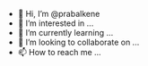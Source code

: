 - 👋 Hi, I’m @prabalkene
- 👀 I’m interested in ...
- 🌱 I’m currently learning ...
- 💞️ I’m looking to collaborate on ...
- 📫 How to reach me ...

<!---
prabalkene/prabalkene is a ✨ special ✨ repository because its `README.md` (this file) appears on your GitHub profile.
You can click the Preview link to take a look at your changes.
--->
